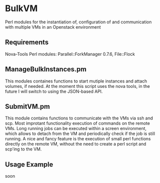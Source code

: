 BulkVM
======

Perl modules for the instantiation of, configuration of and communication with multiple VMs in an Openstack environment

Requirements
------------
Nova-Tools
Perl modules: Parallel::ForkManager 0.7.6, File::Flock

ManageBulkInstances.pm 
----------------------
This modules containes functions to start mutiple instances and attach volumes, if needed. At the moment this script uses the nova tools, in the future I will switch to using the JSON-based API.

SubmitVM.pm
-----------
This module contains functions to communicate with the VMs via ssh and scp. Most improtant functionality execution of commands on the remote VMs. Long running jobs can be executed within a screen environment, which allows to detach from the VM and periodically check if the job is still running.
A nice and fancy feature is the execution of small perl functions directly on the remote VM, without the need to create a perl script and scp'ing to the VM.

Usage Example
-------------
soon
